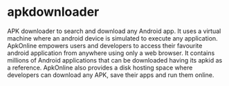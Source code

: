 # apkdownloader
APK downloader to search and download any Android app. It uses a virtual machine where an android device is simulated to execute any application. ApkOnline empowers users and developers to access their favourite android application from anywhere using only a web browser. It contains millions of Android applications that can be downloaded having its apkid as a reference. ApkOnline also provides a disk hosting space where developers can download any APK, save their apps and run them online.
